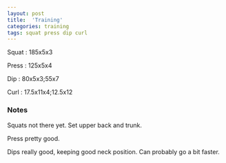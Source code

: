 ```yaml
---
layout: post
title:  'Training'
categories: training
tags: squat press dip curl
---
```


Squat   :   185x5x3

Press   :   125x5x4

Dip     :   80x5x3;55x7

Curl    :   17.5x11x4;12.5x12

### Notes

Squats not there yet. Set upper back and trunk.

Press pretty good.

Dips really good, keeping good neck position. Can probably go a bit faster.
